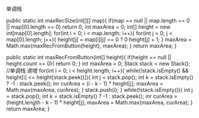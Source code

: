 

单调栈 

public static int maxRecSize(int[][] map){
	if(map == null || map.length == 0 || map[0].length == 0)
		return 0;
	int maxArea = 0;
	int[] height = new int[map[0].length];
	for(int i = 0; i < map.length; i++){
		for(int j = 0; j < map[0].length; j++){
			height[j] = map[i][j] == 0 ? 0 height[j] + 1;
		}
		maxArea = Math.max(maxRecFromButton(height), maxArea);
	}
	return maxArea;
}

public static int maxRecFromButton(int[] height){
	if(height == null || height.count == 0){
		return 0;
	}
	int maxArea = 0;
	Stack<Integer> stack = new Stack<Integer>();  //单调栈 递增
	for(int i = 0; i < height.length; i++){
		while(!stack.isEmpty() && height[i] <= height[stack.peek()]){
			int j = stack.pop(); 
			int k = stack.isEmpty() ? -1 : stack.peek();
			inr curArea = (i - k - 1) * height[j];
			maxArea = Math.max(maxArea, curArea);
		}
		stack.push(i);
	}
	while(!stack.isEmpty()){
		int j = stack.pop(); 
		int k = stack.isEmpty() ? -1 : stack.peek();
		inr curArea = (height.length - k - 1) * height[j];
		maxArea = Math.max(maxArea, curArea);
	}
	return maxArea;
}



